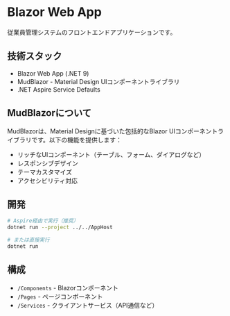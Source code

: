 # Blazor Web App

従業員管理システムのフロントエンドアプリケーションです。

## 技術スタック

- Blazor Web App (.NET 9)
- MudBlazor - Material Design UIコンポーネントライブラリ
- .NET Aspire Service Defaults

## MudBlazorについて

MudBlazorは、Material Designに基づいた包括的なBlazor UIコンポーネントライブラリです。以下の機能を提供します：

- リッチなUIコンポーネント（テーブル、フォーム、ダイアログなど）
- レスポンシブデザイン
- テーマカスタマイズ
- アクセシビリティ対応

## 開発

```bash
# Aspire経由で実行（推奨）
dotnet run --project ../../AppHost

# または直接実行
dotnet run
```

## 構成

- `/Components` - Blazorコンポーネント
- `/Pages` - ページコンポーネント
- `/Services` - クライアントサービス（API通信など）

